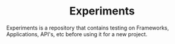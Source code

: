 <h1 align="center">Experiments</h1>

Experiments is a repository that contains testing on Frameworks, Applications, API's, etc before using it for a new project. 

